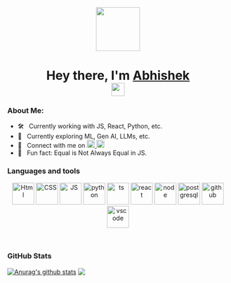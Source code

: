 <div id="header" align="center">
  <img src="https://media.giphy.com/media/M9gbBd9nbDrOTu1Mqx/giphy.gif" width="100"/>
</div>

<h1 align="center">
  Hey there, I'm <a href="https://abhishek-1804.github.io/abhishekdeshpande_portfolio/" target="_blank">Abhishek</a>
  <br>
  <img src="https://media.giphy.com/media/hvRJCLFzcasrR4ia7z/giphy.gif" width="30px"/>
</h1>

### About Me:

- 🛠 &nbsp; Currently working with JS, React, Python, etc.
- 🚀 &nbsp; Currently exploring ML, Gen AI, LLMs, etc.
- 💬 &nbsp; Connect with me on
  <a href="https://www.linkedin.com/in/abhishekdeshpande18/">
    <img src="https://img.shields.io/badge/LinkedIn-0077B5?style=for-the-badge&logo=linkedin&logoColor=white" height="18" />
  </a>
  <a href="mailto:abhidp55@gmail.com">
    <img src="https://img.shields.io/badge/Gmail-D14836?style=for-the-badge&logo=gmail&logoColor=white" height="18" />
  </a>
- 👾 &nbsp; Fun fact: Equal is Not Always Equal in JS.

### Languages and tools
<p align="center">
<img src="https://raw.githubusercontent.com/bablubambal/All_logo_and_pictures/1ac69ce5fbc389725f16f989fa53c62d6e1b4883/social%20icons/html5.svg" alt="Html" height="50" width="50" />
<img src="https://raw.githubusercontent.com/bablubambal/All_logo_and_pictures/1ac69ce5fbc389725f16f989fa53c62d6e1b4883/social%20icons/css3.svg" alt="CSS" height="50" width="50" />
<img src="https://raw.githubusercontent.com/bablubambal/All_logo_and_pictures/1ac69ce5fbc389725f16f989fa53c62d6e1b4883/social%20icons/javascript.svg" alt="JS" height="50" width="50" /> 
<img src="https://raw.githubusercontent.com/bablubambal/All_logo_and_pictures/1ac69ce5fbc389725f16f989fa53c62d6e1b4883/programming%20languages/python.svg" alt="python" height="50" width="50" /> 
<img src="https://raw.githubusercontent.com/bablubambal/All_logo_and_pictures/1ac69ce5fbc389725f16f989fa53c62d6e1b4883/programming%20languages/typescript.svg" alt="ts" height="50" width="50" />
<img src="https://raw.githubusercontent.com/bablubambal/All_logo_and_pictures/7c0ac2ceb9f9d24992ec393d11fa7337d2f92466/frameworks/react.svg" alt="react" height="50" width="50" />
<img src="https://raw.githubusercontent.com/bablubambal/All_logo_and_pictures/7c0ac2ceb9f9d24992ec393d11fa7337d2f92466/frameworks/nodejs.svg" alt="node" height="50" width="50" />
<img src="https://raw.githubusercontent.com/bablubambal/All_logo_and_pictures/7c0ac2ceb9f9d24992ec393d11fa7337d2f92466/databases/postgresql.svg" alt="postgresql" height="50" width="50" />
<img src="https://raw.githubusercontent.com/bablubambal/All_logo_and_pictures/7c0ac2ceb9f9d24992ec393d11fa7337d2f92466/social%20icons/github.svg" alt="github" height="50" width="50" />
<img src="https://raw.githubusercontent.com/bablubambal/All_logo_and_pictures/7c0ac2ceb9f9d24992ec393d11fa7337d2f92466/text%20editors/vscode.svg" alt="vscode" height="50" width="50" />
</p>
<br>

### GitHub Stats

<a href="https://github.com/Abhishek-1804"><img align="center" src="https://github-readme-stats.vercel.app/api?username=Abhishek-1804&show_icons=true&include_all_commits=true&theme=buefy&hide_border=true" alt="Anurag's github stats" /></a>
<a href="https://github.com/Abhishek-1804"><img align="center" src="https://github-readme-stats.vercel.app/api/top-langs/?username=Abhishek-1804&layout=compact&theme=buefy&hide_border=true" /></a>
